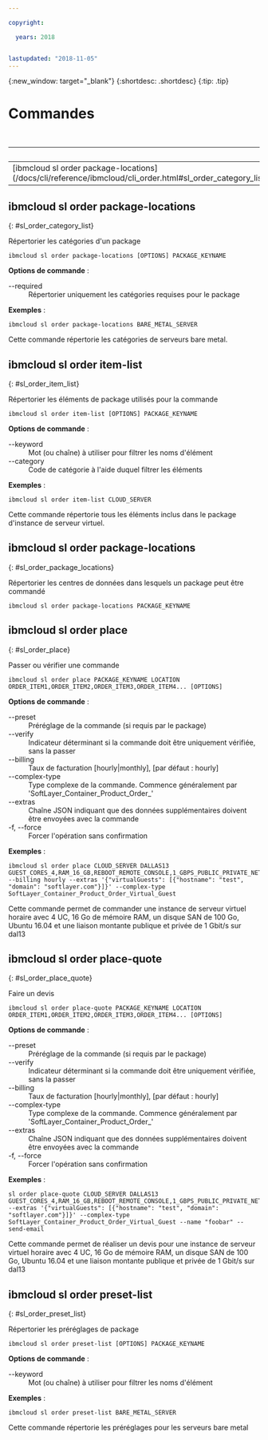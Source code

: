 ```yaml
---

copyright:

  years: 2018


lastupdated: "2018-11-05"
---
```


{:new_window: target="_blank"}
{:shortdesc: .shortdesc}
{:tip: .tip}

# Commandes

<table summary="Commandes générales de l'infrastructure {{site.data.keyword.BluSoftlayer_notm}}, classées par ordre alphabétique avec des liens vers des informations supplémentaires">
 <caption>Tableau 1. Commandes de l'infrastructure {{site.data.keyword.BluSoftlayer_notm}}</caption>
 <thead>
 <th colspan="6">Commandes de l'infrastructure {{site.data.keyword.BluSoftlayer_notm}}</th>
 </thead>
 <tbody>
 <tr>
  <td>[ibmcloud sl order package-locations](/docs/cli/reference/ibmcloud/cli_order.html#sl_order_category_list)</td>
  <td>[ibmcloud sl order item-list](/docs/cli/reference/ibmcloud/cli_order.html#sl_order_item_list)</td>
  <td>[ibmcloud sl order package-locations](/docs/cli/reference/ibmcloud/cli_order.html#sl_order_package_locations)</td>
  <td>[ibmcloud sl order place](/docs/cli/reference/ibmcloud/cli_order.html#sl_order_place)</td>
  <td>[ibmcloud sl order place-quote](/docs/cli/reference/ibmcloud/cli_order.html#sl_order_place_quote)</td>
  <td>[ibmcloud sl order preset-list](/docs/cli/reference/ibmcloud/cli_order.html#sl_order_preset_list)</td>
 </tr>
 </tbody>
</table>

## ibmcloud sl order package-locations
{: #sl_order_category_list}

Répertorier les catégories d'un package
```
ibmcloud sl order package-locations [OPTIONS] PACKAGE_KEYNAME
```

<strong>Options de commande</strong> :
<dl>
<dt>--required</dt>
<dd>Répertorier uniquement les catégories requises pour le package</dd>
</dl>

**Exemples** :
```
ibmcloud sl order package-locations BARE_METAL_SERVER
```
Cette commande répertorie les catégories de serveurs bare metal.

## ibmcloud sl order item-list
{: #sl_order_item_list}

Répertorier les éléments de package utilisés pour la commande
```
ibmcloud sl order item-list [OPTIONS] PACKAGE_KEYNAME
```

<strong>Options de commande</strong> :
<dl>
<dt>--keyword</dt>
<dd>Mot (ou chaîne) à utiliser pour filtrer les noms d'élément</dd>
<dt>--category</dt>
<dd>Code de catégorie à l'aide duquel filtrer les éléments</dd>
</dl>

**Exemples** :
```
ibmcloud sl order item-list CLOUD_SERVER
```
Cette commande répertorie tous les éléments inclus dans le package d'instance de serveur virtuel. 

## ibmcloud sl order package-locations
{: #sl_order_package_locations}

Répertorier les centres de données dans lesquels un package peut être commandé
```
ibmcloud sl order package-locations PACKAGE_KEYNAME
```

## ibmcloud sl order place
{: #sl_order_place}

Passer ou vérifier une commande
```
ibmcloud sl order place PACKAGE_KEYNAME LOCATION ORDER_ITEM1,ORDER_ITEM2,ORDER_ITEM3,ORDER_ITEM4... [OPTIONS]
```

<strong>Options de commande</strong> :
<dl>
<dt>--preset</dt>
<dd>Préréglage de la commande (si requis par le package)</dd>
<dt>--verify</dt>
<dd>Indicateur déterminant si la commande doit être uniquement vérifiée, sans la passer</dd>
<dt>--billing</dt>
<dd>Taux de facturation [hourly|monthly], [par défaut : hourly]</dd>
<dt>--complex-type</dt>
<dd>Type complexe de la commande. Commence généralement par 'SoftLayer_Container_Product_Order_'</dd>
<dt>--extras</dt>
<dd>Chaîne JSON indiquant que des données supplémentaires doivent être envoyées avec la commande</dd>
<dt>-f, --force</dt>
<dd>Forcer l'opération sans confirmation</dd>
</dl>

**Exemples** :
```
ibmcloud sl order place CLOUD_SERVER DALLAS13 GUEST_CORES_4,RAM_16_GB,REBOOT_REMOTE_CONSOLE,1_GBPS_PUBLIC_PRIVATE_NETWORK_UPLINKS,BANDWIDTH_0_GB_2,1_IP_ADDRESS,GUEST_DISK_100_GB_SAN,OS_UBUNTU_16_04_LTS_XENIAL_XERUS_MINIMAL_64_BIT_FOR_VSI,MONITORING_HOST_PING,NOTIFICATION_EMAIL_AND_TICKET,AUTOMATED_NOTIFICATION,UNLIMITED_SSL_VPN_USERS_1_PPTP_VPN_USER_PER_ACCOUNT,NESSUS_VULNERABILITY_ASSESSMENT_REPORTING --billing hourly --extras '{"virtualGuests": [{"hostname": "test", "domain": "softlayer.com"}]}' --complex-type SoftLayer_Container_Product_Order_Virtual_Guest
```
Cette commande permet de commander une instance de serveur virtuel horaire avec 4 UC, 16 Go de mémoire RAM, un disque SAN de 100 Go, Ubuntu 16.04 et une liaison montante publique et privée de 1 Gbit/s sur dal13


## ibmcloud sl order place-quote
{: #sl_order_place_quote}

Faire un devis
```
ibmcloud sl order place-quote PACKAGE_KEYNAME LOCATION ORDER_ITEM1,ORDER_ITEM2,ORDER_ITEM3,ORDER_ITEM4... [OPTIONS]
```

<strong>Options de commande</strong> :
<dl>
<dt>--preset</dt>
<dd>Préréglage de la commande (si requis par le package)</dd>
<dt>--verify</dt>
<dd>Indicateur déterminant si la commande doit être uniquement vérifiée, sans la passer</dd>
<dt>--billing</dt>
<dd>Taux de facturation [hourly|monthly], [par défaut : hourly]</dd>
<dt>--complex-type</dt>
<dd>Type complexe de la commande. Commence généralement par 'SoftLayer_Container_Product_Order_'</dd>
<dt>--extras</dt>
<dd>Chaîne JSON indiquant que des données supplémentaires doivent être envoyées avec la commande</dd>
<dt>-f, --force</dt>
<dd>Forcer l'opération sans confirmation</dd>
</dl>

**Exemples** :
```
sl order place-quote CLOUD_SERVER DALLAS13 GUEST_CORES_4,RAM_16_GB,REBOOT_REMOTE_CONSOLE,1_GBPS_PUBLIC_PRIVATE_NETWORK_UPLINKS,BANDWIDTH_0_GB_2,1_IP_ADDRESS,GUEST_DISK_100_GB_SAN,OS_UBUNTU_16_04_LTS_XENIAL_XERUS_MINIMAL_64_BIT_FOR_VSI,MONITORING_HOST_PING,NOTIFICATION_EMAIL_AND_TICKET,AUTOMATED_NOTIFICATION,UNLIMITED_SSL_VPN_USERS_1_PPTP_VPN_USER_PER_ACCOUNT,NESSUS_VULNERABILITY_ASSESSMENT_REPORTING --extras '{"virtualGuests": [{"hostname": "test", "domain": "softlayer.com"}]}' --complex-type SoftLayer_Container_Product_Order_Virtual_Guest --name "foobar" --send-email
```
Cette commande permet de réaliser un devis pour une instance de serveur virtuel horaire avec 4 UC, 16 Go de mémoire RAM, un disque SAN de 100 Go, Ubuntu 16.04 et une liaison montante publique et privée de 1 Gbit/s sur dal13


## ibmcloud sl order preset-list
{: #sl_order_preset_list}

Répertorier les préréglages de package
```
ibmcloud sl order preset-list [OPTIONS] PACKAGE_KEYNAME
```

<strong>Options de commande</strong> :
<dl>
<dt>--keyword</dt>
<dd>Mot (ou chaîne) à utiliser pour filtrer les noms d'élément</dd>
</dl>

**Exemples** :
```
ibmcloud sl order preset-list BARE_METAL_SERVER
```
Cette commande répertorie les préréglages pour les serveurs bare metal
